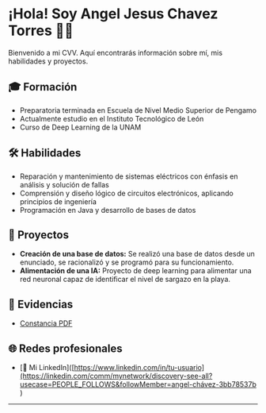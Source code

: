 # ¡Hola! Soy Angel Jesus Chavez Torres 👨‍💻

Bienvenido a mi CVV. Aquí encontrarás información sobre mí, mis habilidades y proyectos.

## 🎓 Formación

- Preparatoria terminada en Escuela de Nivel Medio Superior de Pengamo
- Actualmente estudio en el Instituto Tecnológico de León
- Curso de Deep Learning de la UNAM

## 🛠️ Habilidades

- Reparación y mantenimiento de sistemas eléctricos con énfasis en análisis y solución de fallas
- Comprensión y diseño lógico de circuitos electrónicos, aplicando principios de ingeniería
- Programación en Java y desarrollo de bases de datos

## 🚀 Proyectos

- **Creación de una base de datos:** Se realizó una base de datos desde un enunciado, se racionalizó y se programó para su funcionamiento.
- **Alimentación de una IA:** Proyecto de deep learning para alimentar una red neuronal capaz de identificar el nivel de sargazo en la playa.

## 📄 Evidencias

- [Constancia PDF]()

## 🌐 Redes profesionales

- [🔗 Mi LinkedIn]([https://www.linkedin.com/in/tu-usuario](https://linkedin.com/comm/mynetwork/discovery-see-all?usecase=PEOPLE_FOLLOWS&followMember=angel-chávez-3bb78537b )
---
